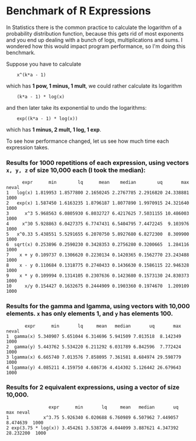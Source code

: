 Benchmark of R Expressions
===

In Statistics there is the common practice to calculate the logarithm of a probability distribution function, because this gets rid of most exponents
and you end up dealing with a bunch of logs, multiplications and sums. I wondered how this would impact program performance, so I'm doing this benchmark.

Suppose you have to calculate
```
	x^(k*a - 1)
```
which has **1 pow, 1 minus, 1 mult**, we could rather calculate its logarithm
```
	(k*a - 1) * log(x)
```
and then later take its exponential to undo the logarithms:
```
	exp((k*a - 1) * log(x))
```
which has **1 minus, 2 mult, 1 log, 1 exp**.

To see how performance changed, let us see how much time each expression takes.

### Results for 1000 repetitions of each expression, using vectors `x, y, z` of size 10,000 each (I took the median):

```
      expr      min        lq      mean    median        uq       max neval
1   log(x) 1.819953 1.8577800 2.1650245 2.2767785 2.2916820 24.338881  1000
2   exp(x) 1.587450 1.6163235 1.8796187 1.8077890 1.9970915 24.321640  1000
3      x^3 5.968563 6.0805930 6.8032727 6.4217625 7.5031155 10.486003  1000
4     x^30 5.928863 6.0427375 6.7747431 6.5404795 7.4472245  9.103976  1000
5   x^0.33 5.438551 5.5291655 6.2070750 5.8927680 6.8272300  8.309900  1000
6  sqrt(x) 0.253896 0.2590230 0.3428353 0.2756280 0.3200665  1.284116  1000
7    x + y 0.109737 0.1306620 0.2230134 0.1420365 0.1562770 23.243488  1000
8    x - y 0.110684 0.1318775 0.2740433 0.1436630 0.1586115 22.946328  1000
9    x * y 0.109994 0.1314105 0.2307636 0.1423680 0.1573130 24.830373  1000
10     x/y 0.154427 0.1632675 0.2444909 0.1903360 0.1974670  1.209109  1000
```

### Results for the gamma and lgamma, using vectors with 10,000 elements. `x` has only elements 1, and `y` has elements 100.

```
       expr      min       lq     mean   median       uq       max neval
1  gamma(x) 5.340907 5.651044 6.314696 5.941509 7.013518  8.142349  1000
2  gamma(y) 5.443762 5.534220 6.211292 6.031789 6.842596  7.772424  1000
3 lgamma(x) 6.665740 7.013576 7.858095 7.361581 8.684974 29.598779  1000
4 lgamma(y) 4.085211 4.159750 4.686736 4.414302 5.126442 26.679643  1000
```

### Results for 2 equivalent expressions, using a vector of size 10,000.

```
                expr      min       lq     mean   median       uq       max neval
1             x^3.75 5.926340 6.020688 6.760989 6.507962 7.449057  8.474639  1000
2 exp(3.75 * log(x)) 3.454261 3.538726 4.044099 3.887621 4.347392 28.232200  1000
```
